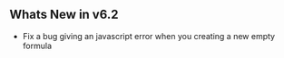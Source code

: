 Whats New in v6.2
----------------------
- Fix a bug giving an javascript error when you creating a new empty formula

